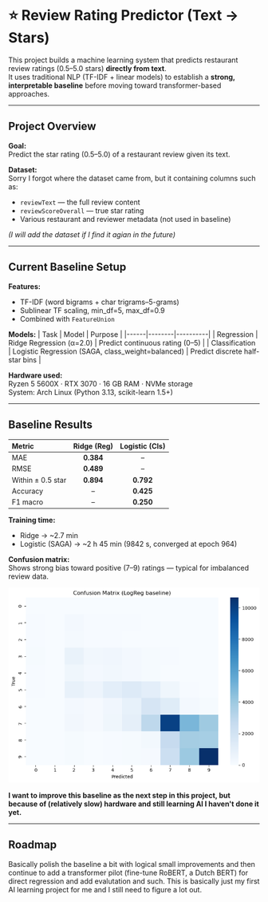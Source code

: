 # ⭐ Review Rating Predictor (Text → Stars)

This project builds a machine learning system that predicts restaurant review ratings (0.5–5.0 stars) **directly from text**.  
It uses traditional NLP (TF-IDF + linear models) to establish a **strong, interpretable baseline** before moving toward transformer-based approaches.

---

## Project Overview

**Goal:**  
Predict the star rating (0.5–5.0) of a restaurant review given its text.

**Dataset:**  
Sorry I forgot where the dataset came from, but it containing columns such as:
- `reviewText` — the full review content  
- `reviewScoreOverall` — true star rating  
- Various restaurant and reviewer metadata (not used in baseline)

*(I will add the dataset if I find it agian in the future)*

---

## Current Baseline Setup

**Features:**
- TF-IDF (word bigrams + char trigrams–5-grams)
- Sublinear TF scaling, min_df=5, max_df=0.9  
- Combined with `FeatureUnion`

**Models:**
| Task | Model | Purpose |
|------|--------|----------|
| Regression | Ridge Regression (α=2.0) | Predict continuous rating (0–5) |
| Classification | Logistic Regression (SAGA, class_weight=balanced) | Predict discrete half-star bins |

**Hardware used:**  
Ryzen 5 5600X · RTX 3070 · 16 GB RAM · NVMe storage  
System: Arch Linux (Python 3.13, scikit-learn 1.5+)

---

## Baseline Results

| Metric | Ridge (Reg) | Logistic (Cls) |
|:--------|:-------------:|:---------------:|
| MAE | **0.384** | – |
| RMSE | **0.489** | – |
| Within ± 0.5 star | **0.894** | **0.792** |
| Accuracy | – | **0.425** |
| F1 macro | – | **0.250** |

**Training time:**  
- Ridge → ~2.7 min  
- Logistic (SAGA) → ~2 h 45 min (9842 s, converged at epoch 964)

**Confusion matrix:**  
Shows strong bias toward positive (7–9) ratings — typical for imbalanced review data.

![Confusion Matrix](confusion-matrix.png)


**I want to improve this baseline as the next step in this project, but because of (relatively slow) hardware and still learning AI I haven't done it yet.**

---

## Roadmap

Basically polish the baseline a bit with logical small improvements and then continue to add a transformer pilot (fine-tune RoBERT, a Dutch BERT) for direct regression and add evalutation and such. This is basically just my first AI learning project for me and I still need to figure a lot out.

